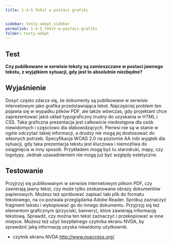 ```yaml
---
title: 1-4-5 Tekst w postaci grafiki


sidebar: testy-adept_sidebar
permalink: 1-4-5_Tekst-w-postaci-grafiki
folder: testy-adept
---
```


## Test
**Czy publikowane w serwisie teksty są zamieszczane w postaci jawnego tekstu, z wyjątkiem sytuacji, gdy jest to absolutnie niezbędne?**

## Wyjaśnienie
Dosyć często zdarza się, że dokumenty są publikowane w serwisie internetowym jako grafika przedstawiająca tekst. Najczęściej problem ten pojawia się w wypadku plików PDF, ale także wówczas, gdy projektant chce zaprezentować jakiś układ typograficzny trudny do uzyskania w HTML i CSS. Taka graficzna prezentacja jest całkowicie niedostępna dla osób niewidomych i częściowo dla słabowidzących. Pierwsi nie są w stanie w ogóle odczytać takiej informacji, a drudzy nie mogą jej dostosować do własnych potrzeb. Specyfikacja WCAG 2.0 na poziomie AA robi wyjątek dla sytuacji, gdy taka prezentacja tekstu jest kluczowa i niemożliwa do osiągnięcia w inny sposób. Przykładem mogą być tu starodruki, mapy, czy logotypy. Jednak uzasadnieniem nie mogą już być względy estetyczne.

## Testowanie
Przyjrzyj się publikowanym w serwisie internetowym plikom PDF, czy zawierają jawny tekst, czy może tylko zeskanowane obrazy dokumentów papierowych. Możesz też spróbować zapisać taki plik do formatu tekstowego, na co pozwala przeglądarka Adobe Reader. Spróbuj zaznaczyć fragment tekstu i wykopiować go do innego dokumentu. Przyjrzyj się też elementom graficznym (przyciski, bannery), które zawierają informację tekstową. Sprawdź, czy można ten tekst zaznaczyć i przekopiować w inne miejsce. Możesz też użyć bezpłatnego czytnika ekranu NVDA, by sprawdzić jaką informację uzyska niewidomy użytkownik.

-	czytnik ekranu NVDA http://www.nvaccess.org/


